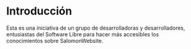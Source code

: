 Introducción
====

Esta es una iniciativa de un grupo de desarrolladoras y desarrolladores, entusiastas del Software Libre para hacer más accesibles los conocimientos sobre SalomonWebsite.
